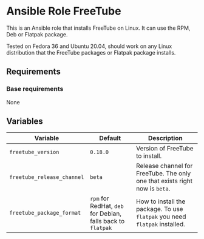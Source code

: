 # Ansible Role FreeTube
This is an Ansible role that installs FreeTube on Linux. It can use the RPM, Deb or Flatpak package.  

Tested on Fedora 36 and Ubuntu 20.04, should work on any Linux distribution that the FreeTube packages or Flatpak package installs.  

## Requirements

### Base requirements
None  

## Variables
| Variable | Default | Description |
|----------|---------|-------------|
| `freetube_version` | `0.18.0` | Version of FreeTube to install. |
| `freetube_release_channel` | `beta` | Release channel for FreeTube. The only one that exists right now is `beta`. |
| `freetube_package_format` | `rpm` for RedHat, `deb` for Debian, falls back to `flatpak` | How to install the package. To use `flatpak` you need `flatpak` installed. |
